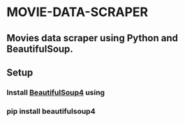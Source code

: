 # MOVIE-DATA-SCRAPER

## Movies data scraper using Python and BeautifulSoup.

## Setup

### Install [BeautifulSoup4](https://pypi.org/project/beautifulsoup4/) using

### pip install beautifulsoup4


